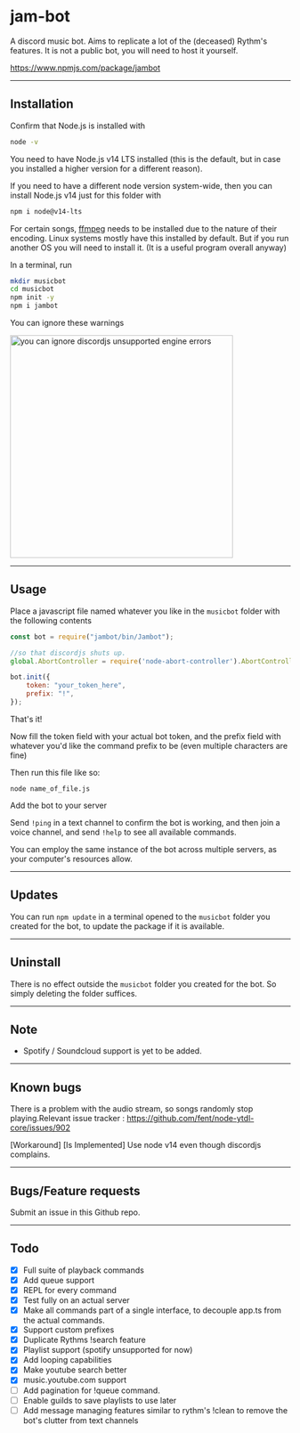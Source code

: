 # jam-bot

A discord music bot. Aims to replicate a lot of the (deceased) Rythm's features. It is not a public bot, you will need to host it yourself.

https://www.npmjs.com/package/jambot

<hr>

## Installation

Confirm that Node.js is installed with
```bash
node -v
```

You need to have Node.js v14 LTS installed (this is the default, but in case you installed a higher version for a different reason).

If you need to have a different node version system-wide, then you can install Node.js v14 just for this folder with
```bash
npm i node@v14-lts
```

For certain songs, [ffmpeg](https://www.ffmpeg.org/) needs to be installed due to the nature of their encoding. Linux systems mostly have this installed by default. But if you run another OS you will need to install it. (It is a useful program overall anyway)

In a terminal, run
```bash
mkdir musicbot
cd musicbot
npm init -y
npm i jambot
```
You can ignore these warnings

<img src = "https://i.imgur.com/hHwdTHn.png" width = 400 alt = "you can ignore discordjs unsupported engine errors">

<hr>

## Usage

Place a javascript file named whatever you like in the `musicbot` folder with the following contents
```js
const bot = require("jambot/bin/Jambot");

//so that discordjs shuts up.
global.AbortController = require('node-abort-controller').AbortController;

bot.init({
    token: "your_token_here",
    prefix: "!",
});
```
That's it!

Now fill the token field with your actual bot token, and the prefix field with whatever you'd like the command prefix to be (even multiple characters are fine)


Then run this file like so:
```
node name_of_file.js
```
Add the bot to your server

Send `!ping` in a text channel to confirm the bot is working, and then join a voice channel, and send `!help` to see all available commands. 

You can employ the same instance of the bot across multiple servers, as your computer's resources allow.

<hr>

## Updates

You can run `npm update` in a terminal opened to the `musicbot` folder you created for the bot, to update the package if it is available.

<hr>

## Uninstall

There is no effect outside the `musicbot` folder you created for the bot. So simply deleting the folder suffices.

<hr>

## Note

- Spotify / Soundcloud support is yet to be added.

<hr>

## Known bugs

There is a problem with the audio stream, so songs randomly stop playing.Relevant issue tracker : https://github.com/fent/node-ytdl-core/issues/902

[Workaround] [Is Implemented] Use node v14 even though discordjs complains.

    
<hr>

## Bugs/Feature requests

Submit an issue in this Github repo.

<hr>

## Todo

-   [x] Full suite of playback commands
-   [x] Add queue support
-   [x] REPL for every command
-   [x] Test fully on an actual server
-   [x] Make all commands part of a single interface, to decouple app.ts from the actual commands.
-   [x] Support custom prefixes
-   [x] Duplicate Rythms !search feature
-   [x] Playlist support (spotify unsupported for now)
-   [x] Add looping capabilities
-   [x] Make youtube search better
-   [x] music.youtube.com support
-   [ ] Add pagination for !queue command.
-   [ ] Enable guilds to save playlists to use later
-   [ ] Add message managing features similar to rythm's !clean to remove the bot's clutter from text channels
